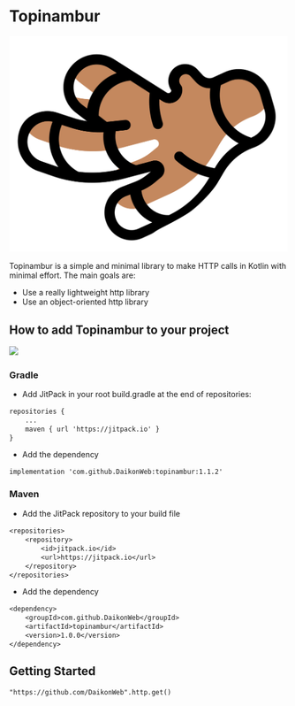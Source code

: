 # Topinambur

![Topinambur](./logo.svg)

Topinambur is a simple and minimal library to make HTTP calls in Kotlin with minimal effort. The main goals are:
* Use a really lightweight http library
* Use an object-oriented http library


## How to add Topinambur to your project
[![](https://jitpack.io/v/daikonweb/topinambur.svg)](https://jitpack.io/#daikonweb/topinambur)

### Gradle
- Add JitPack in your root build.gradle at the end of repositories:
```
repositories {
    ...
    maven { url 'https://jitpack.io' }
}
```

- Add the dependency
```
implementation 'com.github.DaikonWeb:topinambur:1.1.2'
```

### Maven
- Add the JitPack repository to your build file 
```
<repositories>
    <repository>
        <id>jitpack.io</id>
        <url>https://jitpack.io</url>
    </repository>
</repositories>
```
- Add the dependency
```
<dependency>
    <groupId>com.github.DaikonWeb</groupId>
    <artifactId>topinambur</artifactId>
    <version>1.0.0</version>
</dependency>
```

## Getting Started
```
"https://github.com/DaikonWeb".http.get()
```
